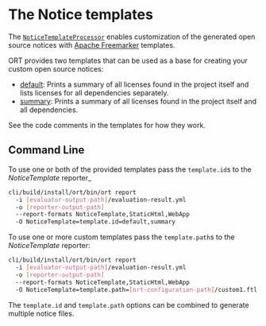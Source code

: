# The Notice templates

The [`NoticeTemplateProcessor`](../reporter/src/main/kotlin/reporters/freemarker/NoticeTemplateReporter.kt) enables customization
of the generated open source notices with [Apache Freemarker](https://freemarker.apache.org/) templates.

ORT provides two templates that can be used as a base for creating your custom open source notices:

* [default](../reporter/src/main/resources/templates/notice/default.ftl): Prints a summary of all licenses found in the
  project itself and lists licenses for all dependencies separately.
* [summary](../reporter/src/main/resources/templates/notice/summary.ftl): Prints a summary of all licenses found in the
  project itself and all dependencies.

See the code comments in the templates for how they work.

## Command Line

To use one or both of the provided templates pass the `template.id`s to the _NoticeTemplate_ reporter_

```bash
cli/build/install/ort/bin/ort report
  -i [evaluator-output-path]/evaluation-result.yml
  -o [reporter-output-path]
  --report-formats NoticeTemplate,StaticHtml,WebApp
  -O NoticeTemplate=template.id=default,summary
```

To use one or more custom templates pass the `template.path`s to the _NoticeTemplate_ reporter:

```bash
cli/build/install/ort/bin/ort report
  -i [evaluator-output-path]/evaluation-result.yml
  -o [reporter-output-path]
  --report-formats NoticeTemplate,StaticHtml,WebApp
  -O NoticeTemplate=template.path=[ort-configuration-path]/custom1.ftl,[ort-configuration-path]/custom2.ftl
```

The `template.id` and `template.path` options can be combined to generate multiple notice files.
